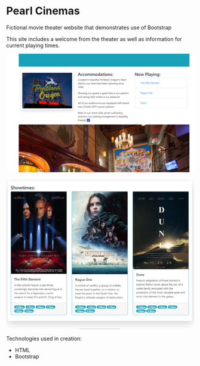 # Pearl Cinemas
 Fictional movie theater website that demonstrates use of Bootstrap
 
 This site includes a welcome from the theater as well as information for current playing times. 
 
 ![webpage generator gui](./readme_photos/pearl_cinemas1.png)
 
 ![webpage generator gui](./readme_photos/pearl_cinemas2.png)
 
 Technologies used in creation:
 - HTML
 - Bootstrap
